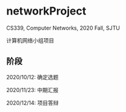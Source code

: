 # networkProject

CS339, Computer Networks, 2020 Fall, SJTU

计算机网络小组项目


## 阶段

2020/10/12: 确定选题

2020/11/23: 中期汇报

2020/12/14: 项目答辩
